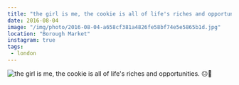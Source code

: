 ```yaml
---
title: "the girl is me, the cookie is all of life's riches and opportunities. 😐🍪"
date: 2016-08-04
image: "/img/photo/2016-08-04-a658cf381a4826fe58bf74e5e5865b1d.jpg"
location: "Borough Market"
instagram: true
tags:
 - london
---
```


![the girl is me, the cookie is all of life's riches and opportunities. 😐🍪](/img/photo/2016-08-04-a658cf381a4826fe58bf74e5e5865b1d.jpg)
